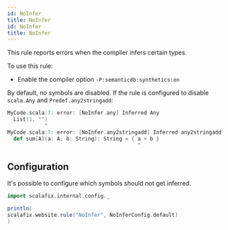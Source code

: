 ```yaml
---
id: NoInfer
title: NoInfer
id: NoInfer
title: NoInfer
---
```


This rule reports errors when the compiler infers certain types.

To use this rule:

- Enable the compiler option `-P:semanticdb:synthetics:on`

By default, no symbols are disabled. If the rule is configured to disable
`scala.Any` and `Predef.any2stringadd`:

```scala
MyCode.scala:7: error: [NoInfer.any] Inferred Any
  List(1, "")
            ^
MyCode.scala:7: error: [NoInfer.any2stringadd] Inferred any2stringadd
  def sum[A](a: A, b: String): String = { a + b }
                                          ^
```

## Configuration

It's possible to configure which symbols should not get inferred.

```scala mdoc:passthrough
import scalafix.internal.config._
```

```scala mdoc:passthrough
println(
scalafix.website.rule("NoInfer", NoInferConfig.default)
)
```
